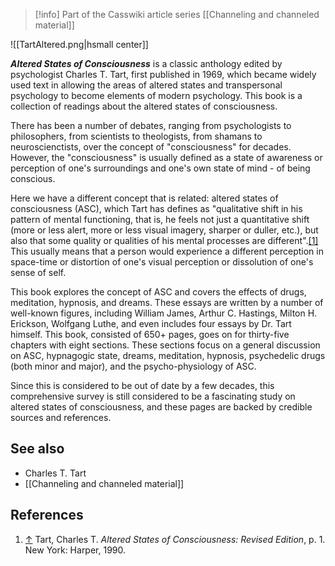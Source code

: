 > [!info] Part of the Casswiki article series [[Channeling and channeled material]]

![[TartAltered.png|hsmall center]]

_**Altered States of Consciousness**_ is a classic anthology edited by psychologist Charles T. Tart, first published in 1969, which became widely used text in allowing the areas of altered states and transpersonal psychology to become elements of modern psychology. This book is a collection of readings about the altered states of consciousness.

There has been a number of debates, ranging from psychologists to philosophers, from scientists to theologists, from shamans to neuroscienctists, over the concept of "consciousness" for decades. However, the "consciousness" is usually defined as a state of awareness or perception of one's surroundings and one's own state of mind - of being conscious.

Here we have a different concept that is related: altered states of consciousness (ASC), which Tart has defines as "qualitative shift in his pattern of mental functioning, that is, he feels not just a quantitative shift (more or less alert, more or less visual imagery, sharper or duller, etc.), but also that some quality or qualities of his mental processes are different".[\[1\]](#cite_note-1) This usually means that a person would experience a different perception in space-time or distortion of one's visual perception or dissolution of one's sense of self.

This book explores the concept of ASC and covers the effects of drugs, meditation, hypnosis, and dreams. These essays are written by a number of well-known figures, including William James, Arthur C. Hastings, Milton H. Erickson, Wolfgang Luthe, and even includes four essays by Dr. Tart himself. This book, consisted of 650+ pages, goes on for thirty-five chapters with eight sections. These sections focus on a general discussion on ASC, hypnagogic state, dreams, meditation, hypnosis, psychedelic drugs (both minor and major), and the psycho-physiology of ASC.

Since this is considered to be out of date by a few decades, this comprehensive survey is still considered to be a fascinating study on altered states of consciousness, and these pages are backed by credible sources and references.

See also
--------

*   Charles T. Tart
*   [[Channeling and channeled material]]

References
----------

1.  [↑](#cite_ref-1) Tart, Charles T. _Altered States of Consciousness: Revised Edition_, p. 1. New York: Harper, 1990.